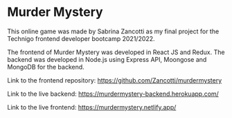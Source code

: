 # Murder Mystery

This online game was made by Sabrina Zancotti as my final project for the
Technigo frontend developer bootcamp 2021/2022.

The frontend of Murder Mystery was developed in React JS and Redux. The backend
was developed in Node.js using Express API, Moongose and MongoDB for the
backend.

Link to the frontend repository:
https://github.com/Zancotti/murdermystery

Link to the live backend: https://murdermystery-backend.herokuapp.com/

Link to the live frontend: https://murdermystery.netlify.app/
